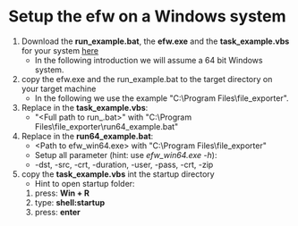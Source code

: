 # Setup the efw on a Windows system
1) Download the **run_example.bat**, the **efw.exe** and the **task_example.vbs** for your system [here](https://github.com/ComPlat/ELN_file_watcher/releases/tag/latest)
    - In the following introduction we will assume a 64 bit Windows system.
2) copy the efw.exe and the run_example.bat to the target directory on your target machine 
   - In the following we use the example "C:\Program Files\file_exporter".
3) Replace in the **task_example.vbs**: 
   - "&lt;Full path to run_.bat&gt;" with "C:\Program Files\file_exporter\run64_example.bat"
4) Replace in the **run64_example.bat**:
   - &lt;Path to efw_win64.exe&gt; with "C:\Program Files\file_exporter\"
   - Setup all parameter (hint: use _efw_win64.exe -h_):
   - -dst, -src, -crt, -duration, -user, -pass, -crt, -zip
5) copy the **task_example.vbs** int the startup directory 
   - Hint to open startup folder: 
   1) press: **Win + R**
   2) type: **shell:startup**
   3) press: **enter**